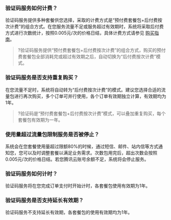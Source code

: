 ### 验证码服务如何计费？
验证码服务提供多种套餐供您选择，采取的计费方式是“预付费套餐包+后付费按次计费”的组合方式。在您服务流量不足或服务超过有效期时，系统将采取后付费方式进行次数统计，按照0.005元/次的价格日结，具体计费方式请参见 [购买指南](https://cloud.tencent.com/document/product/1110/36337)。
>?验证码服务提供“预付费套餐包+后付费按次计费”的组合方式，购买的预付费套餐包全部消耗完或超过有效期之后，自动切换为“后付费按次计费”模式。

### 验证码服务是否支持重复购买？
在您流量不足时，系统将自动转为“后付费按次计费”的模式。建议您选择合适的流量包进行再次购买，多个订单可并行使用，各个订单有效期独立计算，有效期均为1年。
>?验证码是“预付费套餐包+后付费按次计费”模式，可以叠加重复购买，每个套餐包有效期为一年。

### 使用量超过流量包限制服务是否被停止？
系统会在您套餐使用量超过限额80%的时候，通过短信、邮件、站内信等方式通知您，您可以及时调整套餐以满足业务需求。次数包用完后，超出次数会按照 0.005元/次的价格日结。若您腾讯云账号余额不足，系统将会停止服务。

### 验证码服务如何计时？
验证码服务将在您完成订单支付时开始计时，各套餐包使用有效期为1年。

### 验证码服务是否支持延长有效期？
验证码服务不支持延长有效期，各套餐包的使用有效期均为1年。
